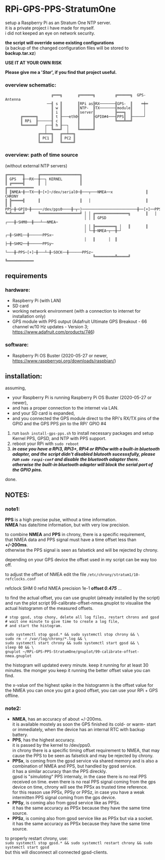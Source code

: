 # RPi-GPS-PPS-StratumOne

setup a Raspberry Pi as an Stratum One NTP server.<br />
it is a private project i have made for myself.<br />
i did not keeped an eye on network security.

**the script will override some existing configurations**<br />
(a backup of the changed configuration files will be stored to **backup.tar.xz**)

**USE IT AT YOUR OWN RISK**

**Please give me a '_Star_', if you find that project useful.**

### overview schematic:
```
                     ╔═══╗       ╔══════╗         ╔══════╗  GPS-Antenna
                   ──╢ s ║       ║RPi as╟RX───────╢GPS-  ║    ═╪═
                     ║ w ║       ║NTP-  ╟TX───────╢module║     │
                     ║ i ║       ║server║         ╠═══╗  ║     │
       ╔══════╗      ║ t ╟───eth0╢      ╟GPIO#4───╢PPS║  ╟─────┘
       ║ RPi  ╟──────╢ c ║       ║      ║         ╚═══╩══╝
       ╚══════╝   ┌──╢ h ╟──┐    ║      ║
                  │  ╚═══╝  │    ╚══════╝
               ╔══╧══╗   ╔══╧══╗
               ║ PC1 ║   ║ PC2 ║
               ╚═════╝   ╚═════╝
```
### overview: path of time source
(without external NTP servers)
```
╔═══════╗      ╔══════════════════╗
║ GPS   ╫──RX──╫──┐ KERNEL        ║
║ ╔═════╣      ║  │               ║                             ╔════════════
║ ║NMEA─╫──TX──╫─[+]─/dev/serial0─╫───┬───NMEA──x               ║ CHRONY
║ ╠═════╣      ║                  ║   │                         ║
║ ║ PPS─╫─GPIO─╫─────/dev/pps0────╫─┬─)─────────────────────────╫──[+]──PPS─
╚═╩═════╝      ╚══════════════════╝ │ │ ╔═══════════════╗       ║   │
                                    │ │ ║ GPSD      ┌───╫─SHM0──╫───┴──NMEA─
                                    │ │ ╠═════════╗ │   ║       ║
                                    │ └─╫─NMEA─┬──╫─┘ ┌─╫─SHM1──╫──────PPSx─
                                    │   ║      │  ║   ├─╫─SHM2──╫──────PPSy─
                                    └───╫─PPS─[+]─╫───┴─╫─SOCK──╫──────PPSz─
                                        ╚═════════╩═════╝       ╚════════════
```
## requirements

### hardware:
- Raspberry Pi (with LAN)
- SD card
- working network environment (with a connection to internet for installation only)
- GPS module with PPS output (Adafruit Ultimate GPS Breakout - 66 channel w/10 Hz updates - Version 3; https://www.adafruit.com/products/746)

### software:
- Raspberry Pi OS Buster (2020-05-27 or newer, https://www.raspberrypi.org/downloads/raspbian/)

## installation:
assuming,
- your Raspberry Pi is running Raspberry Pi OS Buster (2020-05-27 or newer),
- and has a proper connection to the internet via LAN.
- and your SD card is expanded,
- and you connected the GPS module direct to the RPi's RX/TX pins of the GPIO and the GPS PPS pin to the RPi' GPIO #4

1. run `bash install-gps-pps.sh` to install necessary packages and setup Kernel PPS, GPSD, and NTP with PPS support.
2. reboot your RPi with `sudo reboot`
3. **_in case you have a RPi3, RPi3+, RPi4 or RPi0w with a built-in bluetooth adapter, and the script didn't disabled blutooth sucesssfully, please run `sudo raspi-conf` and disable the bluetooth adapter there. otherwise the built-in bluetooth adapter will block the serial port of the GPIO pins._**

done.

## NOTES:
### note1:
**PPS** is a high precise pulse, without a time information.<br />
**NMEA** has date/time information, but with very low precision.

to combine **NMEA** and **PPS** in chrony, there is a specific requirement,<br />
that NMEA data and PPS signal must have a time offset less than **+/-200ms**.<br />
otherwise the PPS signal is seen as falsetick and will be rejected by chrony.

depending on your GPS device the offset used in my script can be way too off.

to adjust the offset of NMEA edit the file `/etc/chrony/stratum1/10-refclocks.conf`

refclock  SHM 0  refid NMEA  precision 1e-1  **offset _0.475_**  ...

to find the actual offset, you can use gnuplot (already installed by the script)
and run the plot script 99-calibrate-offset-nmea.gnuplot
to visualise the actual histogramm of the measured offsets.<br />
```
# stop gpsd, stop chony, delete all log files, restart chrons and gpsd
# wait one minute to give time to create a log file,
# and start the histogram.

sudo systemctl stop gpsd.* && sudo systemctl stop chrony && \
sudo rm -r /var/log/chrony/*.log && \
sudo systemctl start chrony && sudo systemctl start gpsd && \
sleep 60 && \
gnuplot ~/RPi-GPS-PPS-StratumOne/gnuplot/99-calibrate-offset-nmea.gnuplot
```
the histogram will updated every minute. keep it running for at least 30 minutes.
the monger you keep it running the better offset value you can find.

the x-value onf the highest spike in the histogramm is the offset value for the NMEA you can 
once you got a good offset, you can use your RPi + GPS offline.

### note2:
- **NMEA**, has an accuracy of about +/-200ms.<br />
it is available mostely as soon the GPS finished its cold- or warm- start<br />or immediately, when the device has an internal RTC with backup battery.
- **PPS**, has the highest accuracy.<br />
it is passed by the kernel to /dev/pps0.<br />
in chrony there is a specific timing offset requirement to NMEA, that may cause the PPS to be seen as falsetick and may be rejected by chrony.
- **PPSx**, is coming from the gpsd service via shared memory and is also a combination of NMEA and PPS, but handled by gpsd service.<br />
it has a similar accuracy than the PPS direckly.<br />
gpsd is "_simulating_" PPS internaly, in the case there is no real PPS received on time.
even there is no real PPS signal coming from the gps device on time, chrony will see the PPSx as trusted time reference.<br />
for this reason use PPSx, PPSy or PPSz, in case you have a weak intermitten PPS signal coming from the gps device.
- **PPSy**, is coming also from gpsd service like as PPSx.<br />
it has the same accuracy as PPSx because they have the same time source.<br />
- **PPSz**, is coming also from gpsd service like as PPSx but via a socket.<br />
it has the same accuracy as PPSx because they have the same time source.

to properly restart chrony, use:<br />
`sudo systemctl stop gpsd.* && sudo systemctl restart chrony && sudo systemctl start gpsd`<br />
but this will disconnect all connected gpsd-clients.
